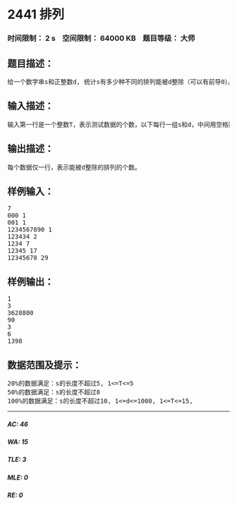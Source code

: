 # 2441 排列   
### 时间限制： 2 s&nbsp;&nbsp;&nbsp;&nbsp;空间限制： 64000 KB&nbsp;&nbsp;&nbsp;&nbsp;题目等级： 大师  
## 题目描述：  

<pre>
给一个数字串s和正整数d, 统计s有多少种不同的排列能被d整除（可以有前导0）。例如123434有90种排列能被2整除，其中末位为2的有30种，末位为4的有60种。
</pre>
  
  
## 输入描述：  

<pre>
输入第一行是一个整数T，表示测试数据的个数，以下每行一组s和d，中间用空格隔开。s保证只包含数字0, 1, 2, 3, 4, 5, 6, 7, 8, 9.
</pre>
  
  
## 输出描述：  

<pre>
每个数据仅一行，表示能被d整除的排列的个数。
</pre>
  
  
## 样例输入：  

<pre>
7
000 1
001 1
1234567890 1
123434 2
1234 7
12345 17
12345678 29
</pre>
  
  
## 样例输出：  

<pre>
1
3
3628800
90
3
6
1398
</pre>
  
  
## 数据范围及提示：  

<pre>
20%的数据满足：s的长度不超过5, 1<=T<=5
50%的数据满足：s的长度不超过8
100%的数据满足：s的长度不超过10, 1<=d<=1000, 1<=T<=15,
</pre>
  
  
***  

##### AC: 46  
##### WA: 15  
##### TLE: 3  
##### MLE: 0  
##### RE: 0  
